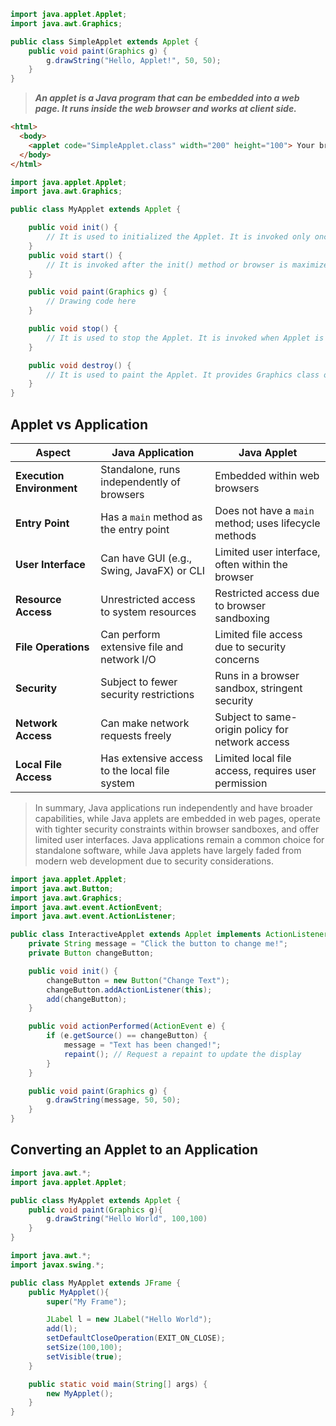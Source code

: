```java
import java.applet.Applet;
import java.awt.Graphics;

public class SimpleApplet extends Applet {
    public void paint(Graphics g) {
        g.drawString("Hello, Applet!", 50, 50);
    }
}
```

> **_An applet is a Java program that can be embedded into a web page. It runs inside the web browser and works at client side._**

```html
<html>
  <body>
    <applet code="SimpleApplet.class" width="200" height="100"> Your browser does not support Java applets. </applet>
  </body>
</html>
```

```java
import java.applet.Applet;
import java.awt.Graphics;

public class MyApplet extends Applet {

    public void init() {
        // It is used to initialized the Applet. It is invoked only once.
    }
    public void start() {
        // It is invoked after the init() method or browser is maximized. It is used to start the Applet.
    }

    public void paint(Graphics g) {
        // Drawing code here
    }

    public void stop() {
        // It is used to stop the Applet. It is invoked when Applet is stop or browser is minimized.
    }

    public void destroy() {
        // It is used to paint the Applet. It provides Graphics class object that can be used for drawing oval, rectangle
    }
}
```

## Applet vs Application

| Aspect                    | Java Application                              | Java Applet                                           |
| ------------------------- | --------------------------------------------- | ----------------------------------------------------- |
| **Execution Environment** | Standalone, runs independently of browsers    | Embedded within web browsers                          |
| **Entry Point**           | Has a `main` method as the entry point        | Does not have a `main` method; uses lifecycle methods |
| **User Interface**        | Can have GUI (e.g., Swing, JavaFX) or CLI     | Limited user interface, often within the browser      |
| **Resource Access**       | Unrestricted access to system resources       | Restricted access due to browser sandboxing           |
| **File Operations**       | Can perform extensive file and network I/O    | Limited file access due to security concerns          |
| **Security**              | Subject to fewer security restrictions        | Runs in a browser sandbox, stringent security         |
| **Network Access**        | Can make network requests freely              | Subject to same-origin policy for network access      |
| **Local File Access**     | Has extensive access to the local file system | Limited local file access, requires user permission   |

> In summary, Java applications run independently and have broader capabilities, while Java applets are embedded in web pages, operate with tighter security constraints within browser sandboxes, and offer limited user interfaces. Java applications remain a common choice for standalone software, while Java applets have largely faded from modern web development due to security considerations.

```java
import java.applet.Applet;
import java.awt.Button;
import java.awt.Graphics;
import java.awt.event.ActionEvent;
import java.awt.event.ActionListener;

public class InteractiveApplet extends Applet implements ActionListener {
    private String message = "Click the button to change me!";
    private Button changeButton;

    public void init() {
        changeButton = new Button("Change Text");
        changeButton.addActionListener(this);
        add(changeButton);
    }

    public void actionPerformed(ActionEvent e) {
        if (e.getSource() == changeButton) {
            message = "Text has been changed!";
            repaint(); // Request a repaint to update the display
        }
    }

    public void paint(Graphics g) {
        g.drawString(message, 50, 50);
    }
}
```

## Converting an Applet to an Application

```java
import java.awt.*;
import java.applet.Applet;

public class MyApplet extends Applet {
    public void paint(Graphics g){
        g.drawString("Hello World", 100,100)
    }
}
```

```java
import java.awt.*;
import javax.swing.*;

public class MyApplet extends JFrame {
    public MyApplet(){
        super("My Frame");

        JLabel l = new JLabel("Hello World");
        add(l);
        setDefaultCloseOperation(EXIT_ON_CLOSE);
        setSize(100,100);
        setVisible(true);
    }

    public static void main(String[] args) {
        new MyApplet();
    }
}
```
